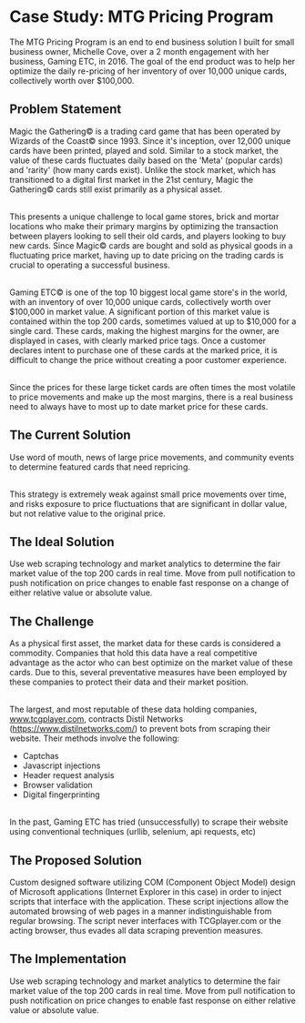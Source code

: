 Case Study: MTG Pricing Program
============
The MTG Pricing Program is an end to end business solution I built for small business owner, Michelle Cove, over a 2 month engagement with her business, Gaming ETC, in 2016. The goal of the end product was to help her optimize the daily re-pricing of her inventory of over 10,000 unique cards, collectively worth over $100,000.

Problem Statement
--------------- 
Magic the Gathering© is a trading card game that has been operated by Wizards of the Coast© since 1993. Since it's inception, over 12,000 unique cards have been printed, played and sold. Similar to a stock market, the value of these cards fluctuates daily based on the 'Meta' (popular cards) and 'rarity' (how many cards exist). Unlike the stock market, which has transitioned to a digital first market in the 21st century, Magic the Gathering© cards still exist primarily as a physical asset.<br/><br/>

This presents a unique challenge to local game stores, brick and mortar locations who make their primary margins by optimizing the transaction between players looking to sell their old cards, and players looking to buy new cards. Since Magic© cards are bought and sold as physical goods in a fluctuating price market, having up to date pricing on the trading cards is crucial to operating a successful business.<br/><br/>

Gaming ETC© is one of the top 10 biggest local game store's in the world, with an inventory of over 10,000 unique cards, collectively worth over $100,000 in market value. A significant portion of this market value is contained within the top 200 cards, sometimes valued at up to $10,000 for a single card. These cards, making the highest margins for the owner, are displayed in cases, with clearly marked price tags. Once a customer declares intent to purchase one of these cards at the marked price, it is difficult to change the price without creating a poor customer experience. <br/><br/>

Since the prices for these large ticket cards are often times the most volatile to price movements and make up the most margins, there is a real business need to always have to most up to date market price for these cards.

The Current Solution
--------------- 
Use word of mouth, news of large price movements, and community events to determine featured cards that need repricing.<br/><br/>

This strategy is extremely weak against small price movements over time, and risks exposure to price fluctuations that are significant in dollar value, but not relative value to the original price.

The Ideal Solution
--------------- 
Use web scraping technology and market analytics to determine the fair market value of the top 200 cards in real time. Move from pull notification to push notification on price changes to enable fast response on a change of either relative value or absolute value.

The Challenge
--------------- 
As a physical first asset, the market data for these cards is considered a commodity. Companies that hold this data have a real competitive advantage as the actor who can best optimize on the market value of these cards. Due to this, several preventative measures have been employed by these companies to protect their data and their market position. <br/><br/>

The largest, and most reputable of these data holding companies, www.tcgplayer.com, contracts Distil Networks (https://www.distilnetworks.com/) to prevent bots from scraping their website. Their methods involve the following:
* Captchas
* Javascript injections
* Header request analysis
* Browser validation
* Digital fingerprinting
<br/>
In the past, Gaming ETC has tried (unsuccessfully) to scrape their website using conventional techniques (urllib, selenium, api requests, etc)

The Proposed Solution
--------------- 
Custom designed software utilizing COM (Component Object Model) design of Microsoft applications (Internet Explorer in this case) in order to inject scripts that interface with the application. These script injections allow the automated browsing of web pages in a manner indistinguishable from regular browsing. The script never interfaces with TCGplayer.com or the acting browser, thus evades all data scraping prevention measures.

The Implementation
--------------- 
Use web scraping technology and market analytics to determine the fair market value of the top 200 cards in real time. Move from pull notification to push notification on price changes to enable fast response on either relative value or absolute value.
